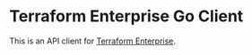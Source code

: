 Terraform Enterprise Go Client
==============================

This is an API client for [Terraform Enterprise][tfe].

[tfe]: https://www.hashicorp.com/products/terraform
